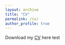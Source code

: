 ```yaml
---
layout: archive
title: "CV"
permalink: /cv/
author_profile: true
---
```

Download my [CV](http://orrenius.github.io/assets/files/cv_orrenius_JM2425.pdf) here
test  
